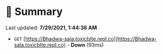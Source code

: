 # 📖 Summary
Last updated: **7/29/2021, 1:44:36 AM**

- `GET` [https://Bhadwa-sala.toxicblte.repl.co](https://Bhadwa-sala.toxicblte.repl.co) - **Down** (93ms)
